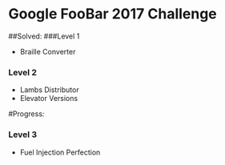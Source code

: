 # Google FooBar 2017 Challenge

##Solved:
###Level 1
* Braille Converter

### Level 2 
* Lambs Distributor
* Elevator Versions

#Progress:

### Level 3 
* Fuel Injection Perfection
